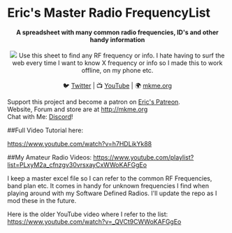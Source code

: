# Eric's Master Radio FrequencyList

<p align="center">
<b>A spreadsheet with many common radio frequencies, ID's and other handy information</b><br>
<br>
<img src="https://github.com/MKme/AmatuerRadioMasterFrequencyList/blob/master/pic/Capture.PNG"/>
Use this sheet to find any RF frequency or info. I hate having to surf the web every time I want to know X frequency or info so I made this to work offline, on my phone etc.  <br>
<br>🐦 <a href="https://twitter.com/mkmeorg">Twitter</a>
| 📺 <a href="https://www.youtube.com/mkmeorg">YouTube</a>
| 🌍 <a href="http://www.mkme.org">mkme.org</a><br>

Support this project and become a patron on <a href="http://mkme.org/patreon">Eric's Patreon</a>.<br>
Website, Forum and store are at http://mkme.org <br>
Chat with Me: <a href="https://discord.gg/j9S4Fgv">Discord</a></b>!
</p>
##Full Video Tutorial here:

https://www.youtube.com/watch?v=h7HDLikYk88

##My Amateur Radio Videos:
https://www.youtube.com/playlist?list=PLxyM2a_cfnzgv30vrsxayCxWWoKAFGgEo

I keep a master excel file so I can refer to the common RF Frequencies, band plan etc.
It comes in handy for unknown frequencies I find when playing around with my Software Defined Radios.
I'll update the repo as I mod these in the future.

Here is the older YouTube video where I refer to the list:
https://www.youtube.com/watch?v=_QVCt9CWWoKAFGgEo
